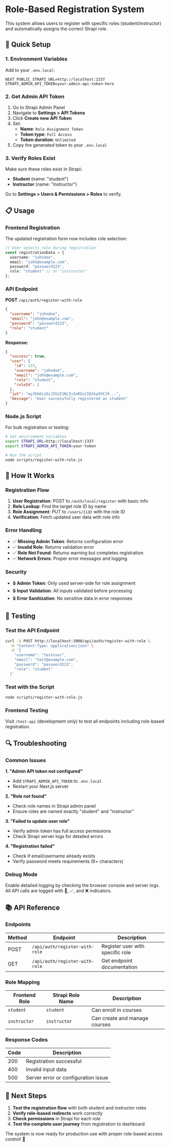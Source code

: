 # Role-Based Registration System

This system allows users to register with specific roles (student/instructor) and automatically assigns the correct Strapi role.

## 🚀 Quick Setup

### 1. Environment Variables

Add to your `.env.local`:

```env
NEXT_PUBLIC_STRAPI_URL=http://localhost:1337
STRAPI_ADMIN_API_TOKEN=your-admin-api-token-here
```

### 2. Get Admin API Token

1. Go to Strapi Admin Panel
2. Navigate to **Settings > API Tokens**
3. Click **Create new API Token**
4. Set:
   - **Name**: `Role Assignment Token`
   - **Token type**: `Full Access`
   - **Token duration**: `Unlimited`
5. Copy the generated token to your `.env.local`

### 3. Verify Roles Exist

Make sure these roles exist in Strapi:
- **Student** (name: "student")
- **Instructor** (name: "instructor")

Go to **Settings > Users & Permissions > Roles** to verify.

## 📋 Usage

### Frontend Registration

The updated registration form now includes role selection:

```typescript
// User selects role during registration
const registrationData = {
  username: "johndoe",
  email: "john@example.com", 
  password: "password123",
  role: "student" // or "instructor"
};
```

### API Endpoint

**POST** `/api/auth/register-with-role`

```json
{
  "username": "johndoe",
  "email": "john@example.com",
  "password": "password123", 
  "role": "student"
}
```

**Response:**
```json
{
  "success": true,
  "user": {
    "id": 123,
    "username": "johndoe",
    "email": "john@example.com",
    "role": "student",
    "roleId": 2
  },
  "jwt": "eyJhbGciOiJIUzI1NiIsInR5cCI6IkpXVCJ9...",
  "message": "User successfully registered as student"
}
```

### Node.js Script

For bulk registration or testing:

```bash
# Set environment variables
export STRAPI_URL=http://localhost:1337
export STRAPI_ADMIN_API_TOKEN=your-token

# Run the script
node scripts/register-with-role.js
```

## 🔧 How It Works

### Registration Flow

1. **User Registration**: POST to `/auth/local/register` with basic info
2. **Role Lookup**: Find the target role ID by name
3. **Role Assignment**: PUT to `/users/{id}` with the role ID
4. **Verification**: Fetch updated user data with role info

### Error Handling

- ✅ **Missing Admin Token**: Returns configuration error
- ✅ **Invalid Role**: Returns validation error  
- ✅ **Role Not Found**: Returns warning but completes registration
- ✅ **Network Errors**: Proper error messages and logging

### Security

- 🔒 **Admin Token**: Only used server-side for role assignment
- 🔒 **Input Validation**: All inputs validated before processing
- 🔒 **Error Sanitization**: No sensitive data in error responses

## 🧪 Testing

### Test the API Endpoint

```bash
curl -X POST http://localhost:3000/api/auth/register-with-role \
  -H "Content-Type: application/json" \
  -d '{
    "username": "testuser",
    "email": "test@example.com",
    "password": "password123",
    "role": "student"
  }'
```

### Test with the Script

```bash
node scripts/register-with-role.js
```

### Frontend Testing

Visit `/test-api` (development only) to test all endpoints including role-based registration.

## 🔍 Troubleshooting

### Common Issues

**1. "Admin API token not configured"**
- Add `STRAPI_ADMIN_API_TOKEN` to `.env.local`
- Restart your Next.js server

**2. "Role not found"**
- Check role names in Strapi admin panel
- Ensure roles are named exactly "student" and "instructor"

**3. "Failed to update user role"**
- Verify admin token has full access permissions
- Check Strapi server logs for detailed errors

**4. "Registration failed"**
- Check if email/username already exists
- Verify password meets requirements (6+ characters)

### Debug Mode

Enable detailed logging by checking the browser console and server logs. All API calls are logged with 🔄, ✅, and ❌ indicators.

## 📚 API Reference

### Endpoints

| Method | Endpoint | Description |
|--------|----------|-------------|
| POST | `/api/auth/register-with-role` | Register user with specific role |
| GET | `/api/auth/register-with-role` | Get endpoint documentation |

### Role Mapping

| Frontend Role | Strapi Role Name | Description |
|---------------|------------------|-------------|
| `student` | `student` | Can enroll in courses |
| `instructor` | `instructor` | Can create and manage courses |

### Response Codes

| Code | Description |
|------|-------------|
| 200 | Registration successful |
| 400 | Invalid input data |
| 500 | Server error or configuration issue |

## 🎯 Next Steps

1. **Test the registration flow** with both student and instructor roles
2. **Verify role-based redirects** work correctly
3. **Check permissions** in Strapi for each role
4. **Test the complete user journey** from registration to dashboard

The system is now ready for production use with proper role-based access control! 🚀